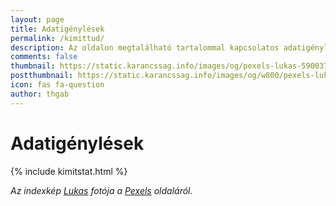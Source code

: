 ```yaml
---
layout: page
title: Adatigénylések
permalink: /kimittud/
description: Az oldalon megtalálható tartalommal kapcsolatos adatigénylések
comments: false
thumbnail: https://static.karancssag.info/images/og/pexels-lukas-590037.jpg
postthumbnail: https://static.karancssag.info/images/og/w800/pexels-lukas-590037.jpg
icon: fas fa-question
author: thgab
---
```


# Adatigénylések

{% include kimitstat.html %}

_Az indexkép [Lukas](https://www.pexels.com/hu-hu/@goumbik?utm_content=attributionCopyText&amp;utm_medium=referral&amp;utm_source=pexels) fotója a [Pexels](https://www.pexels.com/hu-hu/foto/fa-kave-csesze-asztal-590037/?utm_content=attributionCopyText&amp;utm_medium=referral&amp;utm_source=pexels) oldaláról._